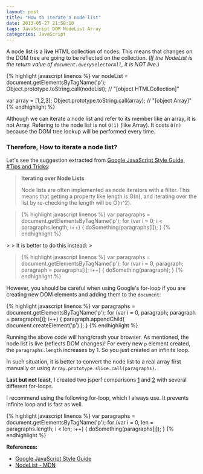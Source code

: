 ```yaml
---
layout: post
title: "How to iterate a node list"
date: 2013-05-27 21:58:10
tags: JavaScript DOM NodeList Array
categories: JavaScript
---
```


A node list is a **live** HTML collection of nodes. This means that changes on the DOM tree are going to be reflected on the collection. (*If the NodeList is the return value of `document.querySelectorAll`, it is NOT live.*)

{% highlight javascript linenos %}
var nodeList = document.getElementsByTagName('p');
Object.prototype.toString.call(nodeList);
// "[object HTMLCollection]"

var array = [1,2,3];
Object.prototype.toString.call(array);
// "[object Array]"
{% endhighlight %}

Although we can iterate a node list and refer to its member like an array, it is not Array. Refering to the node list is not `O(1)` (like Array). It costs `O(n)` because the DOM tree lookup will be performed every time.

### Therefore, How to iterate a node list?

Let's see the suggestion extracted from [Google JavaScript Style Guide, #Tips and Tricks](http://google-styleguide.googlecode.com/svn/trunk/javascriptguide.xml#Tips_and_Tricks):

> **Iterating over Node Lists**
> 
> Node lists are often implemented as node iterators with a filter. This means that getting a property like length is O(n), and iterating over the list by re-checking the length will be O(n^2).
>  
<blockquote>
{% highlight javascript linenos %}
var paragraphs = document.getElementsByTagName('p');
for (var i = 0; i < paragraphs.length; i++) {
    doSomething(paragraphs[i]);
}
{% endhighlight %}
</blockquote>
>  
> It is better to do this instead:
>   
<blockquote>
{% highlight javascript linenos %}
var paragraphs = document.getElementsByTagName('p');
for (var i = 0, paragraph; paragraph = paragraphs[i]; i++) {
    doSomething(paragraph);
}
{% endhighlight %}
</blockquote>

However, you should be careful when using Google's for-loop if you are creating new DOM elements and adding them to the `document`:

{% highlight javascript linenos %}
var paragraphs = document.getElementsByTagName('p');
for (var i = 0, paragraph; paragraph = paragraphs[i]; i++) {
    paragraph.appendChild( document.createElement('p') );
}
{% endhighlight %}

Running the above code will hang/crash your browser. As mentioned, the node list is live (reflects DOM changes)! For every new `p` element created, the `paragraphs.length` increases by 1. So you just created an infinite loop.

In such situation, it is better to convert the node list to a real array first manually or using `Array.prototype.slice.call(paragraphs)`.

**Last but not least**, I created two jsperf comparisons [1](http://jsperf.com/iterate-nodelist-in-loop/2) and [2](http://jsperf.com/iterate-nodelist-in-loop-2) with several different for-loops.

I recommend using the following for-loop, which I always use. It prevents infinite loop and is fast as well.

{% highlight javascript linenos %}
var paragraphs = document.getElementsByTagName('p');
for (var i = 0, len = paragraphs.length; i < len; i++) {
    doSomething(paragraphs[i]);
}
{% endhighlight %}

**References:**

- [Google JavaScript Style Guide](http://google-styleguide.googlecode.com/svn/trunk/javascriptguide.xml)
- [NodeList - MDN](https://developer.mozilla.org/en-US/docs/Web/API/NodeList)
